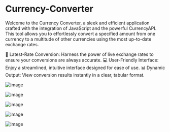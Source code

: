 # Currency-Converter
Welcome to the Currency Converter, a sleek and efficient application crafted with the integration of JavaScript and the powerful CurrencyAPI. This tool allows you to effortlessly convert a specified amount from one currency to a multitude of other currencies using the most up-to-date exchange rates.

🔄 Latest-Rate Conversion: Harness the power of live exchange rates to ensure your conversions are always accurate.
💻 User-Friendly Interface: Enjoy a streamlined, intuitive interface designed for ease of use.
📊 Dynamic Output: View conversion results instantly in a clear, tabular format.

![image](https://github.com/MohdSaadMa07/Currency-Converter/assets/172749356/68ec8389-72a7-4d51-836c-f168223a948e)


![image](https://github.com/MohdSaadMa07/Currency-Converter/assets/172749356/0410cf5e-2340-4837-a1b8-6c1c57af3b67)


![image](https://github.com/MohdSaadMa07/Currency-Converter/assets/172749356/beafece7-4d21-4e53-b4e5-7b2359b2d836)


![image](https://github.com/MohdSaadMa07/Currency-Converter/assets/172749356/8f35fe5a-497c-4cbd-b4f8-ee889299d5f1)


![image](https://github.com/MohdSaadMa07/Currency-Converter/assets/172749356/e0ee4350-2aa2-4a06-b48e-2d944a032a28)
